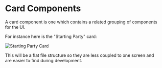 # Card Components

A card component is one which contains a related grouping of components for the UI.

For instance here is the "Starting Party" card:

![Starting Party Card](https://i.imgur.com/OupbGR6.png)

This will be a flat file structure so they are less coupled to one screen and are easier to find during development.
